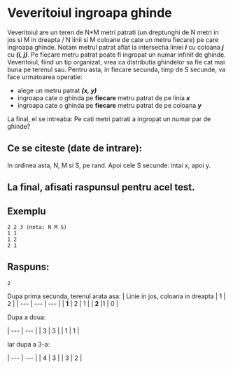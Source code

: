 # Veveritoiul ingroapa ghinde 

Veveritoiul are un teren de N*M metri patrati (un dreptunghi de N metri in jos si M in dreapta / N linii si M coloane de cate un metru fiecare) pe care ingroapa ghinde. Notam metrul patrat aflat la intersectia liniei **_i_** cu coloana **_j_** cu **_(i, j)_**. 
Pe fiecare metru patrat poate fi ingropat un numar infinit de ghinde. Veveritoiul, fiind un tip organizat, vrea ca distributia ghindelor sa fie cat mai buna pe terenul sau. 
Pentru asta, in fiecare secunda, timp de S secunde, va face urmatoarea operatie:
  - alege un metru patrat **_(x, y)_** 
  - ingroapa cate o ghinda pe **fiecare** metru patrat de pe linia **_x_**
  - ingroapa cate o ghinda pe **fiecare** metru patrat de pe coloana **_y_**
  
La final, el se intreaba: Pe cati metri patrati a ingropat un numar par de ghinde? 

## Ce se citeste (date de intrare):
In ordinea asta, N, M si S, pe rand.
Apoi cele S secunde: intai x, apoi y.

## La final, afisati raspunsul pentru acel test.

## Exemplu
```
2 2 3 (nota: N M S)
1 1 
1 2 
2 1
```

## Raspuns:
```
2
```

Dupa prima secunda, terenul arata asa:
| Linie in jos, coloana in dreapta | 1 | 2 |
| --- | --- | --- |
| **1**  | 2   |   1  |
| **2** |1   |   0  |

Dupa a doua:

| --- | --- |
| 3   |   3  |
| 1   |   1  |

Iar dupa a 3-a:


| --- | --- |
| 4   |   3  |
| 3   |   2  |
